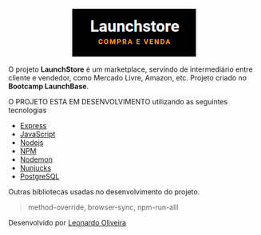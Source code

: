 <p align="center">
    <img src="/assets/logo.png" alt="Logo">
</p>

O projeto **LaunchStore** é um marketplace, servindo de intermediário entre cliente e vendedor, como Mercado Livre, Amazon, etc. Projeto criado no **Bootcamp LaunchBase**.

O PROJETO ESTA EM DESENVOLVIMENTO utilizando as seguintes tecnologias

- [Express](https://expressjs.com/pt-br/)
- [JavaScript](https://www.javascript.com/)
- [Nodejs](https://nodejs.org/en/)
- [NPM](https://www.npmjs.com/)
- [Nodemon](https://nodemon.io/)
- [Nunjucks](https://mozilla.github.io/nunjucks/)
- [PostgreSQL](https://www.postgresql.org/)

Outras bibliotecas usadas no desenvolvimento do projeto.

<blockquote>method-override, browser-sync, npm-run-alll</blockquote>


Desenvolvido por [Leonardo Oliveira](https://www.linkedin.com/in/leonardooliveiradias1/)
